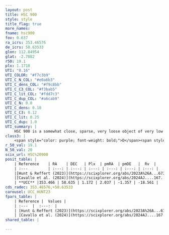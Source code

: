```yaml
---
layout: post
title: HSC 900
style: style
title_flag: true
more_names: 
fname: hsc900
fov: 0.637
ra_icrs: 353.46576
de_icrs: 58.63533
glon: 112.84954
glat: -2.7882
r50: 19.1
plx: 1.1718
UTI: "0.16"
UTI_COLOR: "#f7c3b9"
UTI_C_N_COL: "#e0a6b3"
UTI_C_dens_COL: "#f9c8bb"
UTI_C_C3_COL: "#f3bab5"
UTI_C_lit_COL: "#fdd7c3"
UTI_C_dup_COL: "#a6cab9"
UTI_C_N: 0.0
UTI_C_dens: 0.18
UTI_C_C3: 0.12
UTI_C_lit: 0.25
UTI_C_dup: 1.0
UTI_summary: |
    HSC 900 is a somewhat close, sparse, very loose object of very low C3 quality. It was recently reported in the literature.<br><br><span style="color: #99180f; font-weight: bold;">Warning: </span>contains less than 25 stars with <i>P>0.5</i> estimated.
class3: |
    <span style="color: purple; font-weight: bold;">D</span><span style="color: red; font-weight: bold;">C</span>
r_50_val: 19.1
N_50_val: 20
scix_url: HSC%20900
posit_table: |
    | Reference    | RA    | DEC   | Plx  | pmRA  | pmDE   |  Rv  |
    | :---         | :---: | :---: | :---: | :---: | :---: | :---: |
    |[Hunt & Reffert (2023)](https://scixplorer.org/abs/2023A%26A...673A.114H) | 353.781 | 58.608 | 1.199 | 2.038 | -1.354 | -13.824 |
    |[Cavallo et al. (2024)](https://scixplorer.org/abs/2024AJ....167...12C) | 352.814 | 58.351 | 1.203 | -- | -- | -- |
    | **UCC** |353.466 | 58.635 | 1.172 | 2.037 | -1.357 | -18.561 | 
cds_radec: 353.46576,+58.63533
carousel: UCC_HUNT23
fpars_table: |
    | Reference |  Values |
    | :---  |  :---:  |
    | [Hunt & Reffert (2023)](https://scixplorer.org/abs/2023A%26A...673A.114H) | `AV50=1.601, diffAV50=0.811, MOD50=9.497, logAge50=8.58` |
    | [Cavallo et al. (2024)](https://scixplorer.org/abs/2024AJ....167...12C) | `AV50=2.05, dMod50=9.73, logAge50=8.59, [Fe/H]50=-0.16` |
shared_table: |
    
---
```

